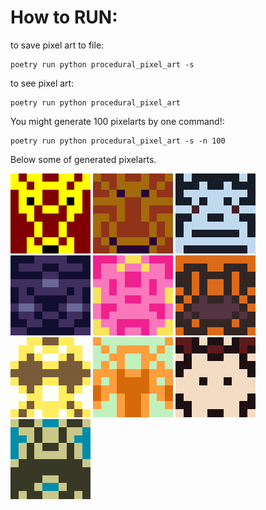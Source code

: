 # How to RUN:

to save pixel art to file:
```
poetry run python procedural_pixel_art -s

```

to see pixel art:
```
poetry run python procedural_pixel_art 

```

You might generate 100 pixelarts by one command!:
```
poetry run python procedural_pixel_art -s -n 100

```

Below some of generated pixelarts.

![alt text](images/generated_pixel_art_1598284189.503278.png)
![alt text](images/generated_pixel_art_1598456649.810703.png)
![alt text](images/generated_pixel_art_1598456308.75203.png)
![alt text](images/generated_pixel_art_1598456384.794085.png)
![alt text](images/generated_pixel_art_1598456578.123627.png)
![alt text](images/generated_pixel_art_1598456612.939941.png)
![alt text](images/generated_pixel_art_1598456639.354067.png)
![alt text](images/generated_pixel_art_1598456602.289944.png)
![alt text](images/generated_pixel_art_1598456596.965087.png)
![alt text](images/generated_pixel_art_1598456599.218331.png)


